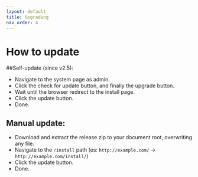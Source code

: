 ```yaml
---
layout: default
title: Upgrading
nav_order: 4
---
```


# How to update
##Self-update (since v2.5):
+ Navigate to the system page as admin.
+ Click the check for update button, and finally the upgrade button.
+ Wait until the browser redirect to the install page.
+ Click the update button.
+ Done.


## Manual update:
+ Download and extract the release zip to your document root, overwriting any file.
+ Navigate to the `/install` path (es: `http://example.com/` -> `http://example.com/install/`)
+ Click the update button.
+ Done.